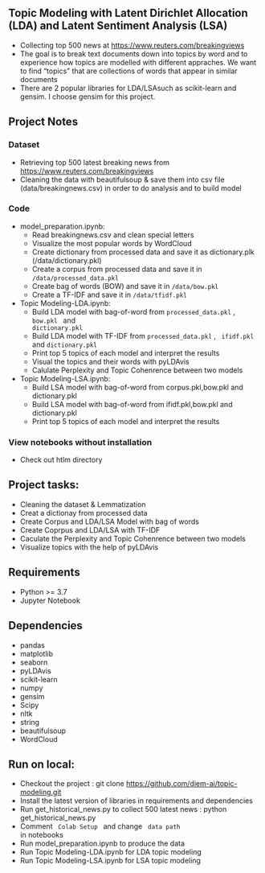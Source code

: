##  Topic Modeling with Latent Dirichlet Allocation (LDA) and Latent Sentiment Analysis (LSA)
- Collecting top 500 news at https://www.reuters.com/breakingviews
- The goal is to break text documents down into topics by word and to experience how topics are modelled with different appraches. We want to find “topics” that are collections of words that appear in similar documents
- There are 2 popular libraries for LDA/LSAsuch as scikit-learn and gensim. I choose gensim for this project.

## Project Notes
### Dataset
- Retrieving top 500 latest breaking news from https://www.reuters.com/breakingviews 
- Cleaning the data with beautifulsoup & save them into csv file (data/breakingnews.csv) in order to do analysis and to build model
### Code
- model_preparation.ipynb:
   * Read breakingnews.csv and clean special letters
   * Visualize the most popular words by WordCloud
   * Create dictionary from processed data and save it as dictionary.plk (/data/dictionary.pkl)
   * Create a corpus from processed data and save it in <code>/data/processed_data.pkl</code>
   * Create bag of words (BOW) and save it in <code>/data/bow.pkl</code>
   * Create a TF-IDF and save it in <code>/data/tfidf.pkl</code>
- Topic Modeling-LDA.ipynb:
   * Build LDA model with bag-of-word from <code>processed_data.pkl</code> , <code>bow.pkl </code> and <code> dictionary.pkl </code>
   * Build LDA model with TF-IDF from <code>processed_data.pkl</code> ,  <code> ifidf.pkl </code> and <code>dictionary.pkl</code>
   * Print top 5 topics of each model and interpret the results
   * Visual the topics and their words with pyLDAvis
   * Calulate Perplexity and Topic Cohenrence between two models
- Topic Modeling-LSA.ipynb:
   * Build LSA model with bag-of-word from corpus.pkl,bow.pkl and dictionary.pkl
   * Build LSA model with bag-of-word from ifidf.pkl,bow.pkl and dictionary.pkl
   * Print top 5 topics of each model and interpret the results

### View notebooks without installation
- Check out htlm directory

## Project tasks:
- Cleaning the dataset & Lemmatization
- Creat a dictionay from processed data
- Create Corpus and LDA/LSA Model with bag of words
- Create Coprpus and LDA/LSA with TF-IDF
- Caculate the Perplexity and Topic Cohenrence between two models
- Visualize topics with the help of pyLDAvis

## Requirements
- Python >= 3.7
- Jupyter Notebook

## Dependencies
- pandas
- matplotlib
- seaborn
- pyLDAvis
- scikit-learn
- numpy
- gensim
- Scipy
- nltk
- string
- beautifulsoup
- WordCloud

## Run on local:
- Checkout the project : git clone https://github.com/diem-ai/topic-modeling.git
- Install the latest version of libraries in requirements and dependencies
- Run get_historical_news.py to collect 500 latest news : python get_historical_news.py
- Comment <code> Colab Setup </code> and change <code> data path </code> in notebooks
- Run model_preparation.ipynb to produce the data
- Run Topic Modeling-LDA.ipynb for LDA topic modeling
- Run Topic Modeling-LSA.ipynb for LSA topic modeling
